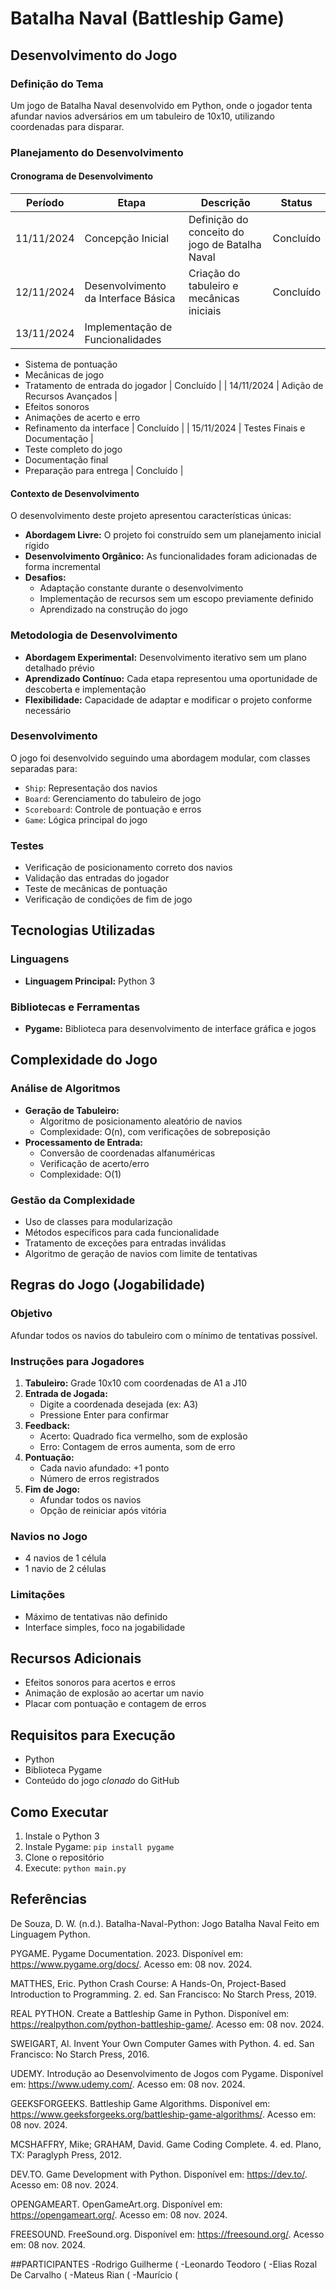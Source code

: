 # Batalha Naval (Battleship Game)

## Desenvolvimento do Jogo

### Definição do Tema
Um jogo de Batalha Naval desenvolvido em Python, onde o jogador tenta afundar navios adversários em um tabuleiro de 10x10, utilizando coordenadas para disparar.

### Planejamento do Desenvolvimento

#### Cronograma de Desenvolvimento
| Período | Etapa | Descrição | Status |
|---------|-------|-----------|--------|
| 11/11/2024 | Concepção Inicial | Definição do conceito do jogo de Batalha Naval | Concluído |
| 12/11/2024 | Desenvolvimento da Interface Básica | Criação do tabuleiro e mecânicas iniciais | Concluído |
| 13/11/2024 | Implementação de Funcionalidades | 
- Sistema de pontuação
- Mecânicas de jogo
- Tratamento de entrada do jogador | Concluído |
| 14/11/2024 | Adição de Recursos Avançados | 
- Efeitos sonoros
- Animações de acerto e erro
- Refinamento da interface | Concluído |
| 15/11/2024 | Testes Finais e Documentação | 
- Teste completo do jogo
- Documentação final
- Preparação para entrega | Concluído |

#### Contexto de Desenvolvimento
O desenvolvimento deste projeto apresentou características únicas:
- **Abordagem Livre:** O projeto foi construído sem um planejamento inicial rígido
- **Desenvolvimento Orgânico:** As funcionalidades foram adicionadas de forma incremental
- **Desafios:** 
  * Adaptação constante durante o desenvolvimento
  * Implementação de recursos sem um escopo previamente definido
  * Aprendizado na construção do jogo

### Metodologia de Desenvolvimento
- **Abordagem Experimental:** Desenvolvimento iterativo sem um plano detalhado prévio
- **Aprendizado Contínuo:** Cada etapa representou uma oportunidade de descoberta e implementação
- **Flexibilidade:** Capacidade de adaptar e modificar o projeto conforme necessário

### Desenvolvimento
O jogo foi desenvolvido seguindo uma abordagem modular, com classes separadas para:
- `Ship`: Representação dos navios
- `Board`: Gerenciamento do tabuleiro de jogo
- `Scoreboard`: Controle de pontuação e erros
- `Game`: Lógica principal do jogo

### Testes
- Verificação de posicionamento correto dos navios
- Validação das entradas do jogador
- Teste de mecânicas de pontuação
- Verificação de condições de fim de jogo

## Tecnologias Utilizadas

### Linguagens
- **Linguagem Principal:** Python 3

### Bibliotecas e Ferramentas
- **Pygame:** Biblioteca para desenvolvimento de interface gráfica e jogos

## Complexidade do Jogo

### Análise de Algoritmos
- **Geração de Tabuleiro:** 
  * Algoritmo de posicionamento aleatório de navios
  * Complexidade: O(n), com verificações de sobreposição
- **Processamento de Entrada:** 
  * Conversão de coordenadas alfanuméricas
  * Verificação de acerto/erro
  * Complexidade: O(1)

### Gestão da Complexidade
- Uso de classes para modularização
- Métodos específicos para cada funcionalidade
- Tratamento de exceções para entradas inválidas
- Algoritmo de geração de navios com limite de tentativas

## Regras do Jogo (Jogabilidade)

### Objetivo
Afundar todos os navios do tabuleiro com o mínimo de tentativas possível.

### Instruções para Jogadores
1. **Tabuleiro:** Grade 10x10 com coordenadas de A1 a J10
2. **Entrada de Jogada:** 
   - Digite a coordenada desejada (ex: A3)
   - Pressione Enter para confirmar
3. **Feedback:**
   - Acerto: Quadrado fica vermelho, som de explosão
   - Erro: Contagem de erros aumenta, som de erro
4. **Pontuação:**
   - Cada navio afundado: +1 ponto
   - Número de erros registrados
5. **Fim de Jogo:** 
   - Afundar todos os navios
   - Opção de reiniciar após vitória

### Navios no Jogo
- 4 navios de 1 célula
- 1 navio de 2 células

### Limitações
- Máximo de tentativas não definido
- Interface simples, foco na jogabilidade

## Recursos Adicionais
- Efeitos sonoros para acertos e erros
- Animação de explosão ao acertar um navio
- Placar com pontuação e contagem de erros

## Requisitos para Execução
- Python
- Biblioteca Pygame
- Conteúdo do jogo _clonado_ do GitHub

## Como Executar
1. Instale o Python 3
2. Instale Pygame: `pip install pygame`
3. Clone o repositório
4. Execute: `python main.py`

## Referências
De Souza, D. W. (n.d.). Batalha-Naval-Python: Jogo Batalha Naval Feito em Linguagem Python.

PYGAME. Pygame Documentation. 2023. Disponível em: https://www.pygame.org/docs/. Acesso em: 08 nov. 2024.

MATTHES, Eric. Python Crash Course: A Hands-On, Project-Based Introduction to Programming. 2. ed. San Francisco: No Starch Press, 2019.

REAL PYTHON. Create a Battleship Game in Python. Disponível em: https://realpython.com/python-battleship-game/. Acesso em: 08 nov. 2024.

SWEIGART, Al. Invent Your Own Computer Games with Python. 4. ed. San Francisco: No Starch Press, 2016.

UDEMY. Introdução ao Desenvolvimento de Jogos com Pygame. Disponível em: https://www.udemy.com/. Acesso em: 08 nov. 2024.

GEEKSFORGEEKS. Battleship Game Algorithms. Disponível em: https://www.geeksforgeeks.org/battleship-game-algorithms/. Acesso em: 08 nov. 2024.

MCSHAFFRY, Mike; GRAHAM, David. Game Coding Complete. 4. ed. Plano, TX: Paraglyph Press, 2012.

DEV.TO. Game Development with Python. Disponível em: https://dev.to/. Acesso em: 08 nov. 2024.

OPENGAMEART. OpenGameArt.org. Disponível em: https://opengameart.org/. Acesso em: 08 nov. 2024.

FREESOUND. FreeSound.org. Disponível em: https://freesound.org/. Acesso em: 08 nov. 2024.

##PARTICIPANTES
-Rodrigo Guilherme (
-Leonardo Teodoro (
-Elias Rozal De Carvalho (
-Mateus Rian (
-Maurício (
